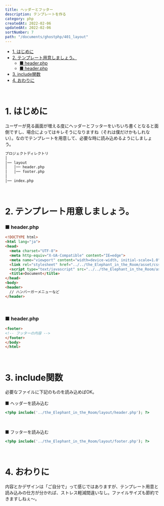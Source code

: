 ```yaml
---
title: ヘッダーとフッター
description: テンプレートを作る
category: php
createdAt: 2022-02-06
updatedAt: 2022-02-06
sortNumber: 7
path: "/documents/ghostphp/401_layout"
---
```


<nuxt-content-wrapper>

- [1. はじめに](#1-はじめに)
- [2. テンプレート用意しましょう。](#2-テンプレート用意しましょう)
    - [■ header.php](#-headerphp)
    - [■ header.php](#-headerphp-1)
- [3. include関数](#3-include関数)
- [4. おわりに](#4-おわりに)

<br>

# 1. はじめに
ユーザーが見る画面が増える度にヘッダーとフッターをいちいち書くとなると面倒ですし、場合によってはキレそうになりますね（それは僕だけかもしれない）。なのでテンプレートを用意して、必要な時に読み込めるようにしましょう。

```html
プロジェクトディレクトリ
│
│── layout
│   │── header.php
│   │── footer.php
│
│── index.php
```

<br>


# 2. テンプレート用意しましょう。
### ■ header.php
```html
<!DOCTYPE html>
<html lang="ja">
<head>
  <meta charset="UTF-8">
  <meta http-equiv="X-UA-Compatible" content="IE=edge">
  <meta name="viewport" content="width=device-width, initial-scale=1.0">
  <link rel="stylesheet" href="../../the_Elephant_in_the_Room/asset/css/style.css">
  <script type="text/javascript" src="../../the_Elephant_in_the_Room/asset/js/script.js" defer></script>
  <title>Document</title>
</head>
<body>
<header>
  // ハンバーガーメニューなど
</header>
```

<br>

### ■ header.php
```html
<footer>
<!-- フッターの内容 -->
</footer>
</body>
</html>
```

<br>

# 3. include関数
必要なファイルに下記のものを読み込めばOK。
<br><br>
■ ヘッダーを読み込む
```php
<?php include('../the_Elephant_in_the_Room/layout/header.php'); ?>
```
<br>

■ フッターを読み込む
```php
<?php include('../the_Elephant_in_the_Room/layout/footer.php'); ?>
```
<br>

# 4. おわりに
内容とかデザインは「ご自分で」って感じではありますが、テンプレート用意と読み込みの仕方が分かれば、ストレス軽減間違いなし。ファイルサイズも節約できますしねぇ～。

</nuxt-content-wrapper>
